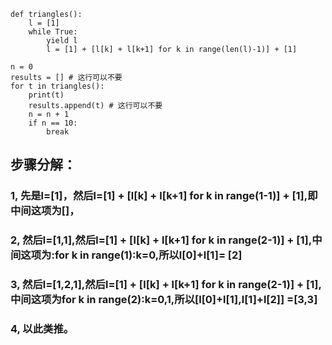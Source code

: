 ```
def triangles():
    l = [1]
    while True:
        yield l
        l = [1] + [l[k] + l[k+1] for k in range(len(l)-1)] + [1]

n = 0
results = [] # 这行可以不要
for t in triangles():
    print(t)
    results.append(t) # 这行可以不要
    n = n + 1
    if n == 10:
        break
```
## 步骤分解：
### 1, 先是l=[1]，然后l=[1] + [l[k] + l[k+1] for k in range(1-1)] + [1],即中间这项为[]，
### 2, 然后l=[1,1],然后l=[1] + [l[k] + l[k+1] for k in range(2-1)] + [1],中间这项为:for k in range(1):k=0,所以l[0]+l[1]= [2]
### 3, 然后l=[1,2,1],然后l=[1] + [l[k] + l[k+1] for k in range(2-1)] + [1],中间这项为for k in range(2):k=0,1,所以[l[0]+l[1],l[1]+l[2]] =[3,3]
### 4, 以此类推。
